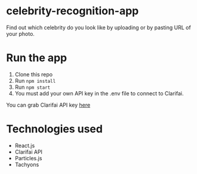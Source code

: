 # celebrity-recognition-app
Find out which celebrity do you look like by uploading or by pasting URL of your photo.

# Run the app

1. Clone this repo
2. Run ```npm install```
3. Run ```npm start```
4. You must add your own API key in the .env file to connect to Clarifai.

You can grab Clarifai API key [here](https://www.clarifai.com/)

# Technologies used

- React.js
- Clarifai API
- Particles.js
- Tachyons